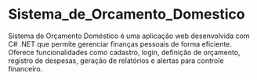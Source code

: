 # Sistema_de_Orcamento_Domestico
Sistema de Orçamento Doméstico é uma aplicação web desenvolvida com C# .NET que permite gerenciar finanças pessoais de forma eficiente. Oferece funcionalidades como cadastro, login, definição de orçamento, registro de despesas, geração de relatórios e alertas para controle financeiro.
